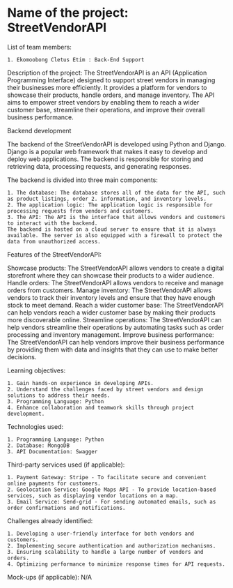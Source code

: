 # Name of the project: StreetVendorAPI

List of team members:

    1. Ekomoobong Cletus Etim : Back-End Support
       
Description of the project: The StreetVendorAPI is an API (Application Programming Interface) designed to support street vendors in managing their businesses more efficiently. It provides a platform for vendors to showcase their products, handle orders, and manage inventory. The API aims to empower street vendors by enabling them to reach a wider customer base, streamline their operations, and improve their overall business performance.

Backend development

The backend of the StreetVendorAPI is developed using Python and Django. Django is a popular web framework that makes it easy to develop and deploy web applications. The backend is responsible for storing and retrieving data, processing requests, and generating responses.

The backend is divided into three main components:

    1. The database: The database stores all of the data for the API, such as product listings, order 2. information, and inventory levels.
    2. The application logic: The application logic is responsible for processing requests from vendors and customers.
    3. The API: The API is the interface that allows vendors and customers to interact with the backend.
    The backend is hosted on a cloud server to ensure that it is always available. The server is also equipped with a firewall to protect the data from unauthorized access.


Features of the StreetVendorAPI:

Showcase products: The StreetVendorAPI allows vendors to create a digital storefront where they can showcase their products to a wider audience.
Handle orders: The StreetVendorAPI allows vendors to receive and manage orders from customers.
Manage inventory: The StreetVendorAPI allows vendors to track their inventory levels and ensure that they have enough stock to meet demand.
Reach a wider customer base: The StreetVendorAPI can help vendors reach a wider customer base by making their products more discoverable online.
Streamline operations: The StreetVendorAPI can help vendors streamline their operations by automating tasks such as order processing and inventory management.
Improve business performance: The StreetVendorAPI can help vendors improve their business performance by providing them with data and insights that they can use to make better decisions.

Learning objectives:

    1. Gain hands-on experience in developing APIs.
    2. Understand the challenges faced by street vendors and design solutions to address their needs.
    3. Programming Language: Python
    4. Enhance collaboration and teamwork skills through project development.

Technologies used:

    1. Programming Language: Python
    2. Database: MongoDB
    3. API Documentation: Swagger

Third-party services used (if applicable):

    1. Payment Gateway: Stripe - To facilitate secure and convenient online payments for customers.
    2. Geolocation Service: Google Maps API - To provide location-based services, such as displaying vendor locations on a map.
    3. Email Service: Send-grid - For sending automated emails, such as order confirmations and notifications.

Challenges already identified:

    1. Developing a user-friendly interface for both vendors and customers.
    2. Implementing secure authentication and authorization mechanisms.
    3. Ensuring scalability to handle a large number of vendors and orders.
    4. Optimizing performance to minimize response times for API requests.
Mock-ups (if applicable): N/A


